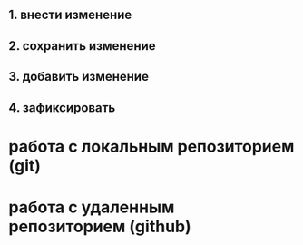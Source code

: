 ## 1. внести изменение
## 2. сохранить изменение
## 3. добавить изменение
## 4. зафиксировать
# работа с локальным репозиторием (git)

# работа с удаленным репозиторием (github)
